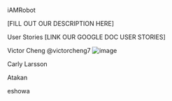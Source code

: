 iAMRobot

[FILL OUT OUR DESCRIPTION HERE]

User Stories
[LINK OUR GOOGLE DOC USER STORIES]


Victor Cheng @victorcheng7
![image](https://{https://raw.github.com/scalableinternetservices/iAMarobot/victor_picture.png})


Carly Larsson

Atakan

eshowa
